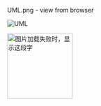 UML.png - view from browser

![UML](https://github.com/ycAlex11/OOD-prac/blob/master/UML.jpg)

<img src="https://github.com/ycAlex11/OOD-prac/blob/master/UML.jpg" width="150" height="150" alt="图片加载失败时，显示这段字"/>